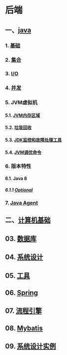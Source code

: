# 后端

## 一、[java](01.java%2FREADME.md)
### 1. [基础](base%2FREADME.md)
### 2. [集合](collection%2FREADME.md)
### 3. [I/O](io%2FREADME.md)
### 4. [并发](concurrency%2FREADME.md)
### 5. JVM虚拟机
#### 5.1. [JVM内存区域](jvm%2Fjvm-memory-areas%2FREADME.md)
#### 5.2. [垃圾回收](jvm%2Fgarbage-collection%2FREADME.md)
#### 5.3. [JDK监控和故障处理工具](jvm%2Fmonitoring-and-troubleshooting-tools%2FREADME.md)
#### 5.4. [JVM调优命令](jvm%2Fjvm-tuning-command%2FREADME.md)
### 6. 版本特性
#### 6.1. Java 8
##### 6.1.1 [Optional](version%2Fjava-8%2Foptional%2FREADME.md)
### 7. [Java Agent](java-agent%2FREADME.md)

## 二、[计算机基础](02.computer-basics%2Findex.md)
## 03. [数据库](03.database)
## 04. [系统设计](04.system-design%2FREADME.md)
## 05. [工具](05.tools)
## 06. [Spring](06.spring%2FREADME.md)
## 07. [流程引擎](07.process-engine%2FREADME.md)
## 08. [Mybatis](08.mybatis%2FREADME.md)
## 09. [系统设计实例](09.system-design-cases%2FREADME.md)